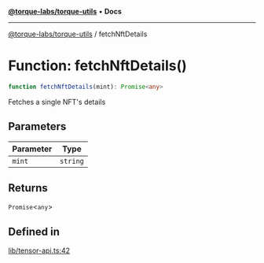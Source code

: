 [**@torque-labs/torque-utils**](../README.md) • **Docs**

***

[@torque-labs/torque-utils](../README.md) / fetchNftDetails

# Function: fetchNftDetails()

```ts
function fetchNftDetails(mint): Promise<any>
```

Fetches a single NFT's details

## Parameters

| Parameter | Type |
| ------ | ------ |
| `mint` | `string` |

## Returns

`Promise`\<`any`\>

## Defined in

[lib/tensor-api.ts:42](https://github.com/torque-labs/torque-utils/blob/fcba00c7b8994c0932484e8f489988b91291c603/lib/tensor-api.ts#L42)
